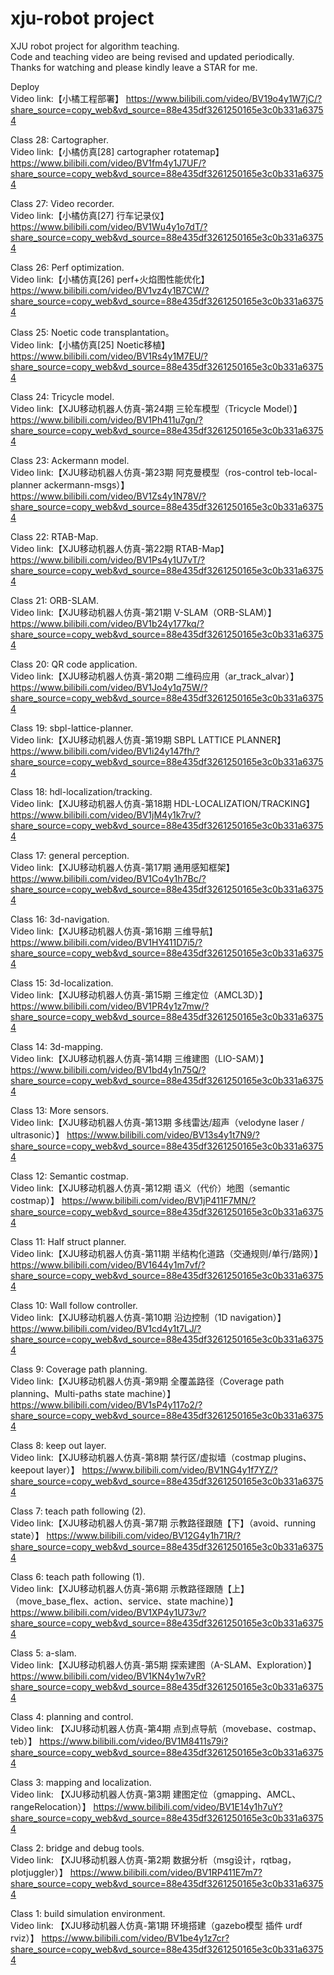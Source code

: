 # xju-robot project
XJU robot project for algorithm teaching.<br>
Code and teaching video are being revised and updated periodically.<br>
Thanks for watching and please kindly leave a STAR for me.

Deploy<br>
Video link:【小橘工程部署】 https://www.bilibili.com/video/BV19o4y1W7jC/?share_source=copy_web&vd_source=88e435df3261250165e3c0b331a63754

Class 28: Cartographer.<br>
Video link:【小橘仿真[28] cartographer rotatemap】 https://www.bilibili.com/video/BV1fm4y1J7UF/?share_source=copy_web&vd_source=88e435df3261250165e3c0b331a63754

Class 27: Video recorder.<br>
Video link:【小橘仿真[27] 行车记录仪】 https://www.bilibili.com/video/BV1Wu4y1o7dT/?share_source=copy_web&vd_source=88e435df3261250165e3c0b331a63754

Class 26: Perf optimization.<br>
Video link:【小橘仿真[26] perf+火焰图性能优化】 https://www.bilibili.com/video/BV1vz4y1B7CW/?share_source=copy_web&vd_source=88e435df3261250165e3c0b331a63754

Class 25: Noetic code transplantation。<br>
Video link:【小橘仿真[25] Noetic移植】 https://www.bilibili.com/video/BV1Rs4y1M7EU/?share_source=copy_web&vd_source=88e435df3261250165e3c0b331a63754

Class 24: Tricycle model.<br>
Video link:【XJU移动机器人仿真-第24期 三轮车模型（Tricycle Model）】 https://www.bilibili.com/video/BV1Ph411u7gn/?share_source=copy_web&vd_source=88e435df3261250165e3c0b331a63754

Class 23: Ackermann model.<br>
Video link:【XJU移动机器人仿真-第23期 阿克曼模型（ros-control teb-local-planner ackermann-msgs）】 https://www.bilibili.com/video/BV1Zs4y1N78V/?share_source=copy_web&vd_source=88e435df3261250165e3c0b331a63754

Class 22: RTAB-Map.<br>
Video link:【XJU移动机器人仿真-第22期 RTAB-Map】 https://www.bilibili.com/video/BV1Ps4y1U7vT/?share_source=copy_web&vd_source=88e435df3261250165e3c0b331a63754

Class 21: ORB-SLAM.<br>
Video link:【XJU移动机器人仿真-第21期 V-SLAM（ORB-SLAM）】 https://www.bilibili.com/video/BV1b24y177kq/?share_source=copy_web&vd_source=88e435df3261250165e3c0b331a63754

Class 20: QR code application.<br>
Video link:【XJU移动机器人仿真-第20期 二维码应用（ar_track_alvar）】 https://www.bilibili.com/video/BV1Jo4y1q75W/?share_source=copy_web&vd_source=88e435df3261250165e3c0b331a63754

Class 19: sbpl-lattice-planner.<br>
Video link:【XJU移动机器人仿真-第19期 SBPL LATTICE PLANNER】 https://www.bilibili.com/video/BV1i24y147fh/?share_source=copy_web&vd_source=88e435df3261250165e3c0b331a63754

Class 18: hdl-localization/tracking.<br>
Video link:【XJU移动机器人仿真-第18期 HDL-LOCALIZATION/TRACKING】 https://www.bilibili.com/video/BV1jM4y1k7rv/?share_source=copy_web&vd_source=88e435df3261250165e3c0b331a63754

Class 17: general perception.<br>
Video link:【XJU移动机器人仿真-第17期 通用感知框架】 https://www.bilibili.com/video/BV1Co4y1h7Bc/?share_source=copy_web&vd_source=88e435df3261250165e3c0b331a63754

Class 16: 3d-navigation.<br>
Video link:【XJU移动机器人仿真-第16期 三维导航】 https://www.bilibili.com/video/BV1HY411D7i5/?share_source=copy_web&vd_source=88e435df3261250165e3c0b331a63754

Class 15: 3d-localization.<br>
Video link:【XJU移动机器人仿真-第15期 三维定位（AMCL3D）】 https://www.bilibili.com/video/BV1PR4y1z7mw/?share_source=copy_web&vd_source=88e435df3261250165e3c0b331a63754

Class 14: 3d-mapping.<br>
Video link:【XJU移动机器人仿真-第14期 三维建图（LIO-SAM）】 https://www.bilibili.com/video/BV1bd4y1n75Q/?share_source=copy_web&vd_source=88e435df3261250165e3c0b331a63754

Class 13: More sensors.<br>
Video link:【XJU移动机器人仿真-第13期 多线雷达/超声（velodyne laser / ultrasonic）】 https://www.bilibili.com/video/BV13s4y1t7N9/?share_source=copy_web&vd_source=88e435df3261250165e3c0b331a63754

Class 12: Semantic costmap.<br>
Video link:【XJU移动机器人仿真-第12期 语义（代价）地图（semantic costmap）】 https://www.bilibili.com/video/BV1jP411F7MN/?share_source=copy_web&vd_source=88e435df3261250165e3c0b331a63754

Class 11: Half struct planner.<br>
Video link:【XJU移动机器人仿真-第11期 半结构化道路（交通规则/单行/路网）】 https://www.bilibili.com/video/BV1644y1m7vf/?share_source=copy_web&vd_source=88e435df3261250165e3c0b331a63754

Class 10: Wall follow controller.<br>
Video link:【XJU移动机器人仿真-第10期 沿边控制（1D navigation）】 https://www.bilibili.com/video/BV1cd4y1t7LJ/?share_source=copy_web&vd_source=88e435df3261250165e3c0b331a63754

Class 9: Coverage path planning.<br>
Video link:【XJU移动机器人仿真-第9期 全覆盖路径（Coverage path planning、Multi-paths state machine）】 https://www.bilibili.com/video/BV1sP4y117o2/?share_source=copy_web&vd_source=88e435df3261250165e3c0b331a63754

Class 8: keep out layer.<br>
Video link:【XJU移动机器人仿真-第8期 禁行区/虚拟墙（costmap plugins、keepout layer）】 https://www.bilibili.com/video/BV1NG4y1f7YZ/?share_source=copy_web&vd_source=88e435df3261250165e3c0b331a63754

Class 7: teach path following (2).<br>
Video link:【XJU移动机器人仿真-第7期 示教路径跟随【下】（avoid、running state）】 https://www.bilibili.com/video/BV12G4y1h71R/?share_source=copy_web&vd_source=88e435df3261250165e3c0b331a63754

Class 6: teach path following (1).<br>
Video link:【XJU移动机器人仿真-第6期 示教路径跟随【上】（move_base_flex、action、service、state machine）】 https://www.bilibili.com/video/BV1XP4y1U73v/?share_source=copy_web&vd_source=88e435df3261250165e3c0b331a63754

Class 5: a-slam.<br>
Video link:【XJU移动机器人仿真-第5期 探索建图（A-SLAM、Exploration）】 https://www.bilibili.com/video/BV1KN4y1w7vR?share_source=copy_web&vd_source=88e435df3261250165e3c0b331a63754

Class 4: planning and control.<br>
Video link: 【XJU移动机器人仿真-第4期 点到点导航（movebase、costmap、teb）】 https://www.bilibili.com/video/BV1M8411s79i?share_source=copy_web&vd_source=88e435df3261250165e3c0b331a63754

Class 3: mapping and localization.<br>
Video link: 【XJU移动机器人仿真-第3期 建图定位（gmapping、AMCL、rangeRelocation）】 https://www.bilibili.com/video/BV1E14y1h7uY?share_source=copy_web&vd_source=88e435df3261250165e3c0b331a63754

Class 2: bridge and debug tools.<br>
Video link: 【XJU移动机器人仿真-第2期 数据分析（msg设计，rqtbag，plotjuggler）】 https://www.bilibili.com/video/BV1RP411E7m7?share_source=copy_web&vd_source=88e435df3261250165e3c0b331a63754

Class 1: build simulation environment.<br>
Video link: 【XJU移动机器人仿真-第1期 环境搭建（gazebo模型 插件 urdf rviz）】 https://www.bilibili.com/video/BV1be4y1z7cr?share_source=copy_web&vd_source=88e435df3261250165e3c0b331a63754
